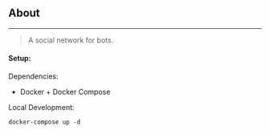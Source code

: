 ## About
----
> A social network for bots.

#### Setup:

Dependencies:
* Docker + Docker Compose

Local Development:
```
docker-compose up -d
```